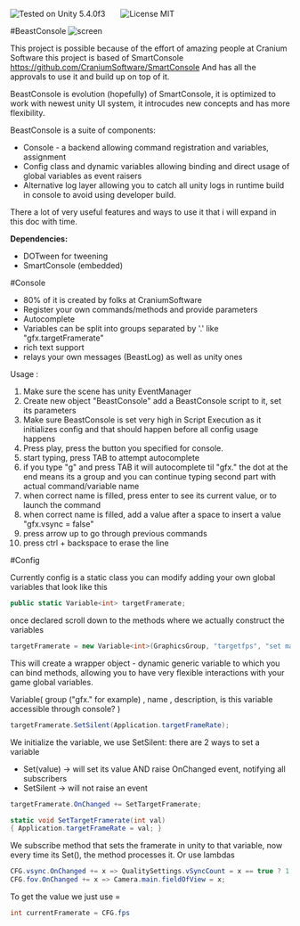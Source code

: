 ![Tested on Unity 5.4.0f3](https://img.shields.io/badge/Tested%20on%20unity-5.4.0f3-blue.svg?style=flat-square)&nbsp;&nbsp;&nbsp;&nbsp;&nbsp;&nbsp;
![License MIT](https://img.shields.io/badge/license-MIT-green.svg)

#BeastConsole
![screen](http://i.imgur.com/Djw2FPc.png)

This project is possible because of the effort of amazing people at Cranium Software
this project is based of SmartConsole https://github.com/CraniumSoftware/SmartConsole
And has all the approvals to use it and build up on top of it.


BeastConsole is evolution (hopefully) of SmartConsole,
it is optimized to work with newest unity UI system, it introcudes new concepts and has more flexibility.

BeastConsole is a suite of components:
  * Console - a backend allowing command registration and variables, assignment
  * Config class and dynamic variables allowing binding and direct usage of global variables as event raisers
  * Alternative log layer allowing you to catch all unity logs in runtime build in console to avoid using developer build.

There a lot of very useful features and ways to use it that i will expand in this doc with time.

**Dependencies:** 
* DOTween for tweening
* SmartConsole (embedded) 


#Console
* 80% of it is created by folks at CraniumSoftware
* Register your own commands/methods and provide parameters
* Autocomplete
* Variables can be split into groups separated by '.' like "gfx.targetFramerate"
* rich text support
* relays your own messages (BeastLog) as well as unity ones

Usage :
  1. Make sure the scene has unity EventManager
  2. Create new object "BeastConsole" add a BeastConsole script to it, set its parameters
  3. Make sure BeastConsole is set very high in Script Execution as it initializes config and that should happen before all config usage happens
  4. Press play, press the button you specified for console.
  5. start typing, press TAB to attempt autocomplete
  6. if you type "g" and press TAB it will autocomplete til "gfx." the dot at the end means its a group and you can continue typing second part with actual command/variable name
  7. when correct name is filled, press enter to see its current value, or to launch the command
  8. when correct name is filled, add a value after a space to insert a value "gfx.vsync = false"
  9. press arrow up to go through previous commands
  10. press ctrl + backspace to erase the line

#Config

Currently config is a static class you can modify adding your own global variables that look like this
``` csharp
public static Variable<int> targetFramerate;
```

once declared scroll down to the methods where we actually construct the variables

``` csharp
targetFramerate = new Variable<int>(GraphicsGroup, "targetfps", "set max fps for game",  true);
```
This will create a wrapper object - dynamic generic variable to which you can bind methods, allowing you to have very flexible interactions with your game global variables.

Variable<T>( group ("gfx." for example) , name , description, is this variable accessible through console? )

``` csharp
targetFramerate.SetSilent(Application.targetFrameRate);
```
We initialize the variable, we use SetSilent:
 there are 2 ways to set a variable
 * Set(value) -> will set its value AND raise OnChanged event, notifying all subscribers
 * SetSilent -> will not raise an event

``` csharp
targetFramerate.OnChanged += SetTargetFramerate;

static void SetTargetFramerate(int val)
{ Application.targetFrameRate = val; }
```
We subscribe method that sets the framerate in unity to that variable, now every time its Set(), the method processes it.
Or use lambdas 
``` csharp 
CFG.vsync.OnChanged += x => QualitySettings.vSyncCount = x == true ? 1 : 0;
CFG.fov.OnChanged += x => Camera.main.fieldOfView = x;
```
To get the value we just use =
``` csharp
int currentFramerate = CFG.fps
```


